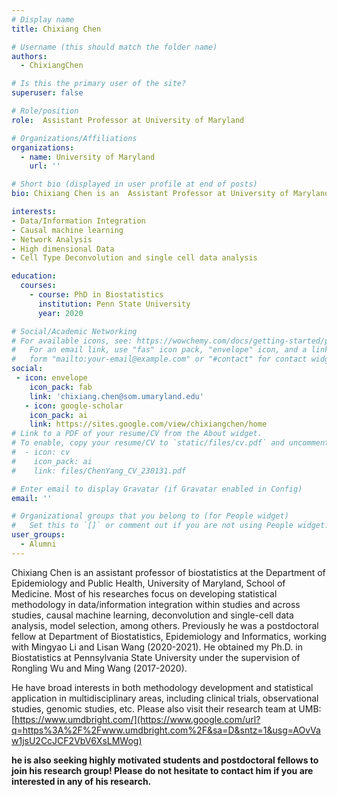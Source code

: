 ```yaml
---
# Display name
title: Chixiang Chen

# Username (this should match the folder name)
authors:
  - ChixiangChen

# Is this the primary user of the site?
superuser: false

# Role/position
role:  Assistant Professor at University of Maryland

# Organizations/Affiliations
organizations:
  - name: University of Maryland
    url: ''

# Short bio (displayed in user profile at end of posts)
bio: Chixiang Chen is an  Assistant Professor at University of Maryland.

interests:
- Data/Information Integration
- Causal machine learning
- Network Analysis
- High dimensional Data
- Cell Type Deconvolution and single cell data analysis

education:
  courses:
    - course: PhD in Biostatistics
      institution: Penn State University
      year: 2020

# Social/Academic Networking
# For available icons, see: https://wowchemy.com/docs/getting-started/page-builder/#icons
#   For an email link, use "fas" icon pack, "envelope" icon, and a link in the
#   form "mailto:your-email@example.com" or "#contact" for contact widget.
social:
 - icon: envelope
    icon_pack: fab
    link: 'chixiang.chen@som.umaryland.edu'
   - icon: google-scholar
    icon_pack: ai
    link: https://sites.google.com/view/chixiangchen/home
# Link to a PDF of your resume/CV from the About widget.
# To enable, copy your resume/CV to `static/files/cv.pdf` and uncomment the lines below.
#  - icon: cv
#    icon_pack: ai
#    link: files/ChenYang_CV_230131.pdf

# Enter email to display Gravatar (if Gravatar enabled in Config)
email: ''

# Organizational groups that you belong to (for People widget)
#   Set this to `[]` or comment out if you are not using People widget.
user_groups:
  - Alumni
---
```


Chixiang Chen is an assistant professor of biostatistics at the Department of Epidemiology and Public Health, University of Maryland, School of Medicine. Most of his researches focus on developing statistical methodology in data/information integration within studies and across studies, causal machine learning, deconvolution and single-cell data analysis, model selection, among others. Previously he was a postdoctoral fellow at Department of Biostatistics, Epidemiology and Informatics, working with Mingyao Li and Lisan Wang (2020-2021). He obtained my Ph.D. in Biostatistics at Pennsylvania State University under the supervision of Rongling Wu and Ming Wang (2017-2020).

He have broad interests in both methodology development and statistical application in multidisciplinary areas, including clinical trials, observational studies, genomic studies, etc. Please also visit their research team at UMB: [https://www.umdbright.com/](https://www.google.com/url?q=https%3A%2F%2Fwww.umdbright.com%2F&sa=D&sntz=1&usg=AOvVaw1jsU2CcJCF2VbV6XsLMWog)

**he is also seeking highly motivated students and postdoctoral fellows to join his research group! Please do not hesitate to contact him if you are interested in any of his research.**